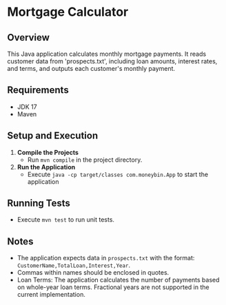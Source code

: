# Mortgage Calculator

## Overview
This Java application calculates monthly mortgage payments. It reads customer data from 'prospects.txt', including loan amounts, interest rates, and terms, and outputs each customer's monthly payment.

## Requirements
 - JDK 17
 - Maven

## Setup and Execution
1. **Compile the Projects**
    - Run `mvn compile` in the project directory.
2. **Run the Application**
   - Execute `java -cp target/classes com.moneybin.App` to start the application
## Running Tests
- Execute `mvn test` to run unit tests.
## Notes
 - The application expects data in `prospects.txt` with the format: `CustomerName,TotalLoan,Interest,Year`.
 - Commas within names should be enclosed in quotes.
 - Loan Terms: The application calculates the number of payments based on whole-year loan terms. Fractional years are not supported in the current implementation.